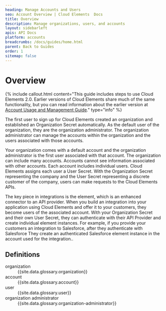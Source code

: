 ```yaml
---
heading: Manage Accounts and Users
seo: Account Overview | Cloud Elements  Docs
title: Overview
description: Manage organizations, users, and accounts
layout: sidebarleft
apis: API Docs
platform: accounts
breadcrumbs: /docs/guides/home.html
parent: Back to Guides
order: 1
sitemap: false
---
```


# Overview

{% include callout.html content="This guide includes steps to use Cloud Elements 2.0. Earlier versions of Cloud Elements share much of the same functionality, but you can read information about the earlier version at <a href=../../platform-api/accounts/account-management.html>Account Usage and Management Guide</a>." type="info" %}

The first user to sign up for Cloud Elements created an organization and established an Organization Secret automatically. As the default user of the organization, they are the organization administrator. The organization administrator can manage the accounts within the organization and the users associated with those accounts.

Your organization comes with a default account and the organization administrator is the first user associated with that account. The organization can include many accounts. Accounts cannot see information associated with other accounts. Each account includes individual users.  Cloud Elements assigns each user a User Secret. With the Organization Secret representing the company and the User Secret representing a discrete customer of the company, users can make requests to the Cloud Elements APIs.

The key piece in integrations is the element, which is an enhanced connector to an API provider. When you build an integration into your application using Cloud Elements and offer it to your customers, they become users of the associated account.  With your Organization Secret and their own User Secret, they can authenticate with their API Provider and create individual element instances. For example, if you provide your customers an integration to Salesforce, after they authenticate with Salesforce They create an authenticated Salesforce element instance in the account used for the integration..

## Definitions

<dl>

<dt id="organization">organization</dt>
<dd>{{site.data.glossary.organization}}</dd>

<dt id="account">account</dt>
<dd>{{site.data.glossary.account}} </dd>

<dt id="user">user</dt>
<dd>{{site.data.glossary.user}}</dd>

<dt id="organization-administrator">organization administrator</dt>
<dd>{{site.data.glossary.organization-administrator}}</dd>

</dl>
